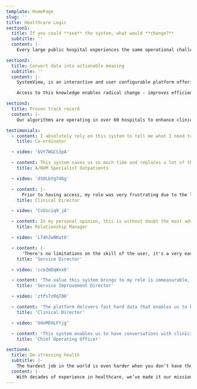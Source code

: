 ```yaml
---
template: HomePage
slug: ''
title: Healthcare Logic
section1:
  title: If you could **see** the system, what would **change?**
  subtitle: ''
  content: |-
    Every large public hospital experiences the same operational challenges relating to access to services across: outpatient clinics, surgery, emergency departments and inpatient beds.

section2:
  title: Convert data into actionable meaning
  subtitle: ''
  content: |-
    SystemView, is an interactive and user configurable platform offering an enterprise solution across all four performance domains that automates demand and capacity for improved waitlists, flow, process and resourcing.

    Access to this knowledge enables radical change - improves efficiencies, cultures and empowers teams to proactively manage and meet performance targets. Organise big data, forget dashboards, redirect analysts’ efforts to truly innovate.

section3:
  title: Proven track record
  content: |-
    Our algorithms are operating in over 60 hospitals to enhance clinical team engagement and support sustainable performance improvement.

testimonials:
  - content: I absolutely rely on this system to tell me what I need to keep an eye on.
    title: Co-ordinator

  - video: 'bVY7WGCS3pA'

  - content: This system saves us so much time and replaces a lot of the manual entry we used to do. We now have more time to find solutions.
    title: A/NUM Specialist Outpatients

  - video: 'dSOLbYg746g'

  - content: |-
      Prior to having access, my role was very frustrating due to the lack of meaningful waiting lists that were regularly updated ... having data on tap has made meaningful inroads into my ability to work with clinical departments as we strive to ensure appropriate service for patients.
    title: Clinical Director

  - video: 'CvUsciq9_jA'

  - content: In my personal opinion, this is without doubt the most advanced technology used to inform the delivery of healthcare services.
    title: Relationship Manager

  - video: 'LT4hZwNKwt8'

  - content: |-
      'There's no limitations on the skill of the user, it's a very easy system to navigate, it brings together all aspects of the hospital so we can easily monitor, review, and plan, and we can all work together to make that happen'
    title: 'Service Director'

  - video: 'cceZmDqWnx8'

  - content: 'The value this system brings to my role is immeasurable, I truly believe my job would be near impossible without this system'
    title: 'Service Improvement Director'

  - video: 'ztPs7zRq700'

  - content: 'The platform delivers fast hard data that enables us to be agile in allocating resources where they are most needed. This platform could be revolutionary for us in health administration'
    title: 'Clinical Director'

  - video: 'UdnMEHLFYjg'

  - content: 'This system enables us to have conversations with clinicians that is far more targeted because all the information is in one place'
    title: 'Chief Operating Officer'

section4:
  title: De-stressing health
  subtitle: |-
    The hardest job in the world is even harder when you don’t have the tools you need to make better decisions.
  content: |-
    With decades of experience in healthcare, we’ve made it our mission to create a world where you spend no time looking for data and more time improving your clinical system.
---
```

